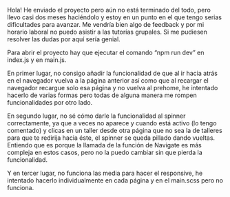 Hola! He enviado el proyecto pero aún no está terminado del todo, pero llevo casi dos meses haciéndolo y estoy en un punto en el que tengo serias dificultades para avanzar. Me vendría bien algo de feedback y por mi horario laboral no puedo asistir a las tutorías grupales. Si me pudiesen resolver las dudas por aquí sería genial.

Para abrir el proyecto hay que ejecutar el comando “npm run dev” en index.js y en main.js.

En primer lugar, no consigo añadir la funcionalidad de que al ir hacia atrás en el navegador vuelva a la página anterior así como que al recargar el navegador recargue solo esa página y no vuelva al prehome, he intentado hacerlo de varias formas pero todas de alguna manera me rompen funcionalidades por otro lado.

En segundo lugar, no sé cómo darle la funcionalidad al spinner correctamente, ya que a veces no aparece y cuando está activo (lo tengo comentado) y clicas en un taller desde otra página que no sea la de talleres para que te redirija hacia éste, el spinner se queda pillado dando vueltas. Entiendo que es porque la llamada de la función de Navigate es más compleja en estos casos, pero no la puedo cambiar sin que pierda la funcionalidad.

Y en tercer lugar, no funciona las media para hacer el responsive, he intentado hacerlo individualmente en cada página y en el main.scss pero no funciona. 

